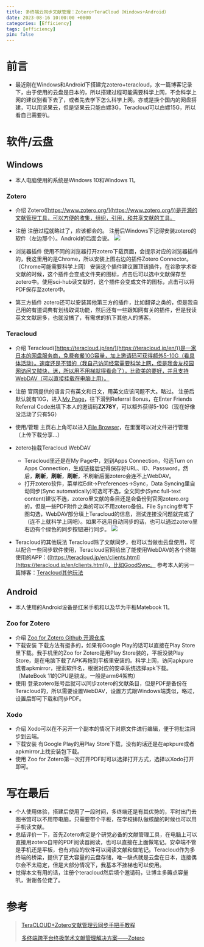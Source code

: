 ```yaml
---
title: 多终端云同步文献管理：Zotero+TeraCloud（Windows+Android）
date: 2023-08-16 10:00:00 +0800
categories: [Efficiency]
tags: [efficiency]
pin: false
---
```


# 前言
- 最近刚在Windows和Android下搭建完zotero+teracloud，水一篇博客记录下，由于使用的云盘是日本的，所以搭建过程可能需要科学上网，不会科学上网的建议别看下去了，或者先去学下怎么科学上网。亦或是换个国内的网盘搭建，可以用坚果云，但是坚果云只能白嫖3G，Teracloud可以白嫖15G，所以看自己需要叭。



# 软件/云盘

## Windows
- 本人电脑使用的系统是Windows 10和Windows 11。



### Zotero

- 介绍
Zotero([https://www.zotero.org/](https://www.zotero.org/))是开源的文献管理工具，可以方便的收集，组织，引用，和共享文献的工具。
- 注册
注册过程就略过了，应该都会的。
注册后Windows下记得安装zotero的软件（左边那个）。Android的后面会说。
![](https://cdn.jsdelivr.net/gh/Country-If/Typora-images/img/202308162330437.png)

- 浏览器插件
使用不同的浏览器打开zotero下载页面，会提示对应的浏览器插件的，我这里用的是Chrome，所以安装上图右边的插件Zotero Connector。（Chrome可能需要科学上网）
安装这个插件建议置顶该插件，在谷歌学术查文献的时候，这个插件会变成文件夹的图标，点击后可以选中文献保存至zotero中。使用sci-hub读文献时，这个插件会变成文件的图标，点击可以将PDF保存至zotero中。
- 第三方插件
zotero还可以安装其他第三方的插件，比如翻译之类的，但是我自己用的有道词典有划线取词功能，然后还有一些跟知网有关的插件，但是我读英文文献居多，也就没搞了，有需求的扒下其他人的博客。



### Teracloud

- 介绍
Teracloud([https://teracloud.jp/en/](https://teracloud.jp/en/))是一家日本的网盘服务商，免费套餐10G容量，加上邀请码可获得额外5-10G（看具体活动）。速度还是不错的（我自己访问经常需要科学上网，但是我舍友校园网访问又贼快，迷，所以用不用梯就得看命了），比欧美的要好，并且支持WebDAV（可以直接挂载在电脑上用）。
- 注册
官网提供的语言只有英文和日文，用英文应该问题不大。略过。
注册后默认就有10G，进入[My Page](https://teracloud.jp/en/modules/mypage/usage/)，往下滑到Referral Bonus，在Enter Friends Referral Code出填下本人的邀请码**ZX78Y**，可以额外获得5-10G（现在好像没活动了只有5G）
- 使用/管理
主页右上角可以进入[File Browser](https://yura.teracloud.jp/browser/)，在里面可以对文件进行管理（上传下载分享...）
- zotero挂载Teracloud WebDAV
	- Teracloud里还是在My Page中，划到Apps Connection，勾选Turn on Apps Connection，生成链接后记得保存好URL、ID、Password，然后，**刷新**，**刷新**，**刷新**，不刷新后面zotero会连不上WebDAV。
	- 打开zotero软件，菜单栏Edit->Preferences->Sync，Data Syncing里自动同步(Sync automatically)可选可不选，全文同步(Sync full-text content)建议不选，zotero里文献的条目还是会备份到官网zotero.org的，但是一些PDF附件之类的可以不用zotero备份。File Syncing参考下图勾选，WebDAV部分填上Teracloud的信息，测试连接没问题就完成了（连不上就科学上网吧）。如果不选用自动同步的话，也可以通过zotero里右边有个绿色的同步按钮进行同步。
	![](https://cdn.jsdelivr.net/gh/Country-If/Typora-images/img/202308162330608.png)

- Teracloud的其他玩法
Teracloud除了文献同步，也可以当做也云盘使用，可以配合一些同步软件使用，Teracloud官网给出了能使用WebDAV的各个终端使用的APP：([https://teracloud.jp/en/clients.html](https://teracloud.jp/en/clients.html))，比如GoodSync。
参考本人的另一篇博客：[Teracloud其他玩法](https://country-if.github.io/posts/TeraCloud(GoodSync&RaiDrive))



## Android

- 本人使用的Android设备是红米手机和以及华为平板Matebook 11。



### Zoo for Zotero

- 介绍
[Zoo for Zotero Github 开源仓库](https://github.com/mickstar/Zoo-For-Zotero)
- 下载安装
下载方法有挺多的，如果有Google Play的话可以直接在Play Store里下载。我手机里的Zoo for Zotero是用Play Store装的，平板没装Play Store，是在电脑下载了APK再拖到平板里安装的。科学上网，访问apkpure或者apkmirror，搜索软件名，根据对应的安卓系统选择apk下载。（MateBook 11的CPU是骁龙，一般是arm64架构）
- 使用
登录zotero账号后就可以同步zotero的文献条目，但是PDF是备份在Teracloud的，所以需要设置WebDAV，设置方式跟Windows端类似，略过，设置后即可下载和同步PDF。



### Xodo

- 介绍
Xodo可以在不另开一个副本的情况下对原文件进行编辑，便于将批注同步到云端。
- 下载安装
有Google Play的用Play Store下载，没有的话还是在apkpure或者apkmirror上找安装包下载。
- 使用
Zoo for Zotero第一次打开PDF时可以选择打开方式，选择以Xodo打开即可。



# 写在最后

- 个人使用体验，搭建后使用了一段时间，多终端还是有其优势的，平时出门去图书馆可以不用带电脑，只需要带个平板，在学校排队做核酸的时候也可以用手机读文献。
- 总结评价一下，首先Zotero肯定是个研党必备的文献管理工具，在电脑上可以直接用zotero自带的PDF阅读器阅读，也可以直接在上面做笔记。安卓端不管是手机还是平板，也有对应的软件可以阅读文献和做笔记。Teracloud作为多终端的桥梁，提供了更大容量的云盘存储，唯一缺点就是云盘在日本，连接偶尔会不太稳定，但是大部分情况下，我基本不挂梯也可以使用。
- 觉得本文有用的话，注册个teracloud然后填个邀请码，让博主多薅点容量叭，谢谢各位佬了。



# 参考

> [TeraCLOUD+Zotero文献管理云同步手把手教程](https://www.bilibili.com/read/cv18956813/)
>
> [多终端跨平台终极学术文献管理解决方案——Zotero](https://post.smzdm.com/p/aqn2o9dk/p2/#comments)